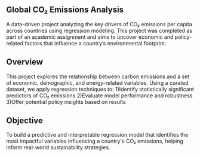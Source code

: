 ## Global CO₂ Emissions Analysis
A data-driven project analyzing the key drivers of CO₂ emissions per capita across countries using regression modeling. This project was completed as part of an academic assignment and aims to uncover economic and policy-related factors that influence a country’s environmental footprint.

## Overview
This project explores the relationship between carbon emissions and a set of economic, demographic, and energy-related variables. Using a curated dataset, we apply regression techniques to:
1)Identify statistically significant predictors of CO₂ emissions
2)Evaluate model performance and robustness
3)Offer potential policy insights based on results

## Objective 
To build a predictive and interpretable regression model that identifies the most impactful variables influencing a country's CO₂ emissions, helping inform real-world sustainability strategies.



